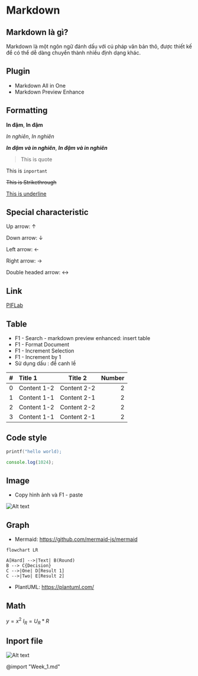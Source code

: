 # Markdown

## Markdown là gì?

Markdown là một ngôn ngữ đánh dấu với cú pháp văn bản thô, được thiết kế để có thể dễ dàng chuyển thành nhiều định dạng khác.

## Plugin

- Markdown All in One
- Markdown Preview Enhance

## Formatting

**In đậm**, __In đậm__

*In nghiên*, _In nghiên_

***In đậm và in nghiên***, ___In đậm và in nghiên___

> This is quote

This is `inportant`

~~This is Strikethrough~~

<u>This is underline</u>

## Special characteristic

Up arrow: &uarr;

Down arrow: &darr;

Left arrow: &larr;

Right arrow: &rarr;

Double headed arrow: &harr;

## Link

[PIFLab](https://www.forum.payitforward.edu.vn/cgi-sys/suspendedpage.cgi)

## Table

- F1 - Search - markdown preview enhanced: insert table
- F1 - Format Document
- F1 - Increment Selection 
- F1 - Increment by 1
- Sử dụng dấu : để canh lề

| #   | Title 1     | Title 2     | Number |
| --- | :---------- | ----------- | -----: |
| 0   | Content 1-2 | Content 2-2 |      2 |
| 1   | Content 1-1 | Content 2-1 |      2 |
| 2   | Content 1-2 | Content 2-2 |      2 |
| 3   | Content 1-1 | Content 2-1 |      2 |


## Code style

```C
printf("hello world);
```

```js
console.log(1024);
```

## Image

- Copy hình ảnh và F1 - paste

![Alt text](media/image-21.png)

## Graph

- Mermaid: https://github.com/mermaid-js/mermaid

```mermaid
flowchart LR

A[Hard] -->|Text| B(Round)
B --> C{Decision}
C -->|One| D[Result 1]
C -->|Two| E[Result 2]
```

- PlantUML: https://plantuml.com/

## Math

$y = x^2$
$I_R = U_R * R$

## Inport file

![Alt text](media/image-22.png)

@import "Week_1.md"

